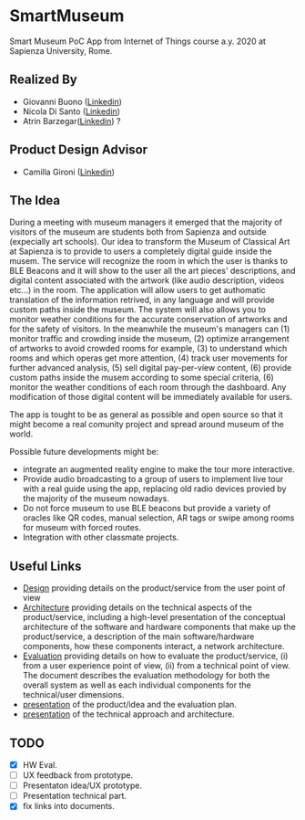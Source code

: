 # SmartMuseum
Smart Museum PoC App from Internet of Things course a.y. 2020 at Sapienza University, Rome.

## Realized By  
- Giovanni Buono ([Linkedin](https://www.linkedin.com/in/giovanni-buono-5229941a4/))  
- Nicola Di Santo ([Linkedin](https://www.linkedin.com/in/nicola-di-santo-b98647192/))
- Atrin Barzegar([Linkedin](https://www.linkedin.com/in/atrin-barzegar-309575196))  ?

## Product Design Advisor
- Camilla Gironi ([Linkedin](https://www.linkedin.com/in/camilla-gironi/))

## The Idea
During a meeting with museum managers it emerged that the majority of visitors of the museum are students both from Sapienza and outside (expecially art schools). Our idea to transform the Museum of Classical Art at Sapienza is to provide to users a completely digital guide inside the musem. The service will recognize the room in which the user is thanks to BLE Beacons and it will show to the user all the art pieces' descriptions, and digital content associated with the artwork (like audio description, videos etc...) in the room. The application will  allow users to get authomatic translation of the information retrived, in any language and will provide custom paths inside the museum. The system will also allows you to monitor weather conditions for the accurate conservation of artworks and for the safety of visitors.
In the meanwhile the museum's managers can (1) monitor traffic and crowding inside the museum, (2) optimize arrangement of artworks to avoid crowded rooms for example, (3) to understand which rooms and which operas get more attention, (4) track user movements for further advanced analysis, (5) sell digital pay-per-view content, (6) provide custom paths inside the musem according to some special criteria, (6) monitor the weather conditions of each room through the dashboard. Any modification of those digital content will be immediately available for users.

The app is tought to be as general as possible and open source so that it might become a real comunity project and spread around museum of the world.

Possible future developments might be:
 - integrate an augmented reality engine to make the tour more interactive.
 - Provide audio broadcasting to a group of users to implement live tour with a real guide using the app, replacing old radio devices provied by the majority of the museum nowadays.
 - Do not force museum to use BLE beacons but provide a variety of oracles like QR codes, manual selection, AR tags or swipe among rooms for museum with forced routes.
- Integration with other classmate projects.

## Useful Links
- [Design](Design.md) providing details on the product/service from the user point of view
- [Architecture](Architecture.md) providing details on the technical aspects of the product/service, including a high-level presentation of the conceptual architecture of the software and hardware components that make up the product/service, a description of the main software/hardware components, how these components interact, a network architecture.
- [Evaluation](Evaluation.md) providing details on how to evaluate the product/service, (i) from a user experience point of view, (ii) from a technical point of view. The document describes the evaluation methodology for both the overall system as well as each individual components for the technical/user dimensions.
- [presentation]() of the product/idea and the evaluation plan.
- [presentation]() of the technical approach and architecture.


## TODO
* [x] HW Eval.
* [ ] UX feedback from prototype.
* [ ] Presentaton idea/UX prototype.
* [ ] Presentation technical part.
* [x] fix links into documents.
